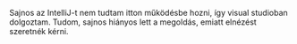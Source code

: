 Sajnos az IntelliJ-t nem tudtam itton működésbe hozni, így visual studioban dolgoztam. Tudom, sajnos hiányos lett a megoldás, emiatt elnézést szeretnék kérni.
